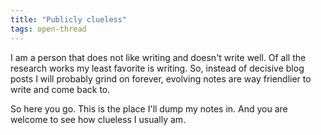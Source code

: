 ```yaml
---
title: "Publicly clueless"
tags: open-thread
---
```


I am a person that does not like writing and doesn't write well. Of all the research works my least favorite is writing. So, instead of decisive blog posts I will probably grind on forever, evolving notes are way friendlier to write and come back to.

So here you go. This is the place I'll dump my notes in. And you are welcome to see how clueless I usually am.
